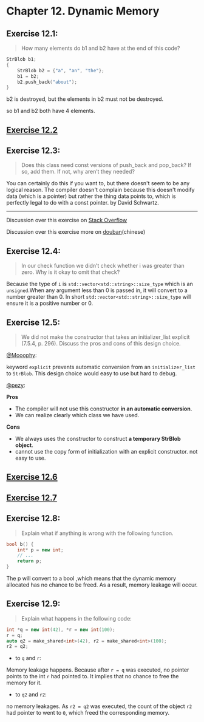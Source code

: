 # Chapter 12. Dynamic Memory

## Exercise 12.1:
>How many elements do b1 and b2 have at the end of this code?
```cpp
StrBlob b1;
{
    StrBlob b2 = {"a", "an", "the"};
    b1 = b2;
    b2.push_back("about");
}
```

b2 is destroyed, but the elements in b2 must not be destroyed.

so b1 and b2 both have 4 elements.

## [Exercise 12.2](ex12_02.h)
## Exercise 12.3:
>Does this class need const versions of push_back and pop_back? If so, add them. If not, why aren’t they needed?

You can certainly do this if you want to, but there doesn't seem to be any
logical reason. The compiler doesn't complain because this doesn't modify
data (which is a pointer) but rather the thing data points to, which is
perfectly legal to do with a const pointer. by David Schwartz.

-----

Discussion over this exercise on [Stack Overflow](http://stackoverflow.com/questions/20725190/operating-on-dynamic-memory-is-it-meaningful-to-overload-a-const-memeber-functi)

Discussion over this exercise more on [douban](http://www.douban.com/group/topic/61573279/)(chinese)

## Exercise 12.4:
>In our check function we didn’t check whether i was greater than zero. Why is it okay to omit that check?

Because the type of `i` is `std::vector<std::string>::size_type` which
is an `unsigned`.When any argument less than 0 is passed in, it will convert
to a number greater than 0. In short `std::vector<std::string>::size_type`
will ensure it is a positive number or 0.

## Exercise 12.5:
>We did not make the constructor that takes an initializer_list explicit (7.5.4, p. 296). Discuss the pros and cons of this design choice.

[@Mooophy](https://github.com/Mooophy):

keyword `explicit` prevents automatic conversion from an `initializer_list` to `StrBlob`.
This design choice would easy to use but hard to debug.

[@pezy](https://github.com/pezy):

**Pros**

- The compiler will not use this constructor **in an automatic conversion**.
- We can realize clearly which class we have used.

**Cons**

- We always uses the constructor to construct **a temporary StrBlob object**.
- cannot use the copy form of initialization with an explicit constructor. not easy to use.

## [Exercise 12.6](ex12_06.h)
## [Exercise 12.7](ex12_07.h)

## Exercise 12.8:
>Explain what if anything is wrong with the following function.
```cpp
bool b() {
    int* p = new int;
    // ...
    return p;
}
```

The p will convert to a bool ,which means that the dynamic memory allocated has no chance to be freed. As a result, memory leakage will occur.

## Exercise 12.9:
>Explain what happens in the following code:
```cpp
int *q = new int(42), *r = new int(100);
r = q;
auto q2 = make_shared<int>(42), r2 = make_shared<int>(100);
r2 = q2;
```

- to `q` and `r`:

Memory leakage happens. Because after `r = q` was executed, no pointer points to the int `r` had pointed to. It implies that no chance to free the memory for it.

- to `q2` and `r2`:

no memory leakages. As `r2 = q2` was executed, the count of the object `r2` had pointer to went to `0`, which freed the corresponding memory.

